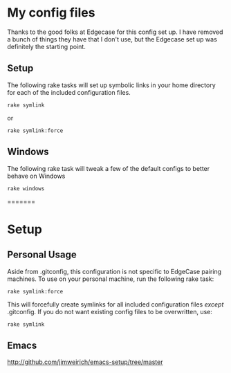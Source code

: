 # My config files
Thanks to the good folks at Edgecase for this config set up. I have removed a bunch of things they have that I don't
use, but the Edgecase set up was definitely the starting point.

## Setup

The following rake tasks will set up symbolic links in your home directory for each of the included configuration files.

    rake symlink

or 

    rake symlink:force

## Windows

The following rake task will tweak a few of the default configs to better behave on Windows

    rake windows
=======
# Setup

## Personal Usage

Aside from .gitconfig, this configuration is not specific to EdgeCase pairing machines.  To use on your personal machine, run the following rake task:

    rake symlink:force

This will forcefully create symlinks for all included configuration files *except* .gitconfig.  If you do not want existing config files to be overwritten, use:

    rake symlink

## Emacs

http://github.com/jimweirich/emacs-setup/tree/master
